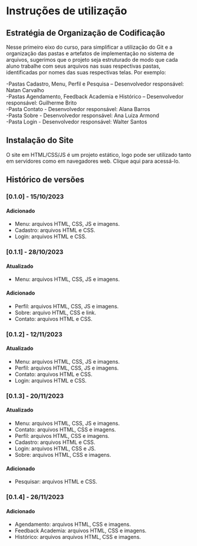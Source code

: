 # Instruções de utilização

## Estratégia de Organização de Codificação 

Nesse primeiro eixo do curso, para simplificar a utilização do Git e a organização das pastas e artefatos de implementação no sistema de arquivos, sugerimos que o projeto seja estruturado de modo que cada aluno trabalhe com seus arquivos nas suas respectivas pastas, identificadas por nomes das suas respectivas telas. Por exemplo:

-Pastas Cadastro, Menu, Perfil e Pesquisa – Desenvolvedor responsável: Natan Carvalho <br>
-Pastas Agendamento, Feedback Academia e Histórico – Desenvolvedor responsável: Guilherme Brito <br>
-Pasta Contato - Desenvolvedor responsável: Alana Barros <br>
-Pasta Sobre - Desenvolvedor responsável: Ana Luiza Armond <br>
-Pasta Login - Desenvolvedor responsável: Walter Santos <br>

## Instalação do Site

O site em HTML/CSS/JS é um projeto estático, logo pode ser utilizado tanto em servidores como em navegadores web. Clique aqui para acessá-lo.  

## Histórico de versões

### [0.1.0] - 15/10/2023
#### Adicionado
- Menu: arquivos HTML, CSS, JS e imagens.
- Cadastro: arquivos HTML e CSS.
- Login: arquivos HTML e CSS.

### [0.1.1] - 28/10/2023
#### Atualizado
- Menu: arquivos HTML, CSS, JS e imagens.
#### Adicionado
- Perfil: arquivos HTML, CSS, JS e imagens.
- Sobre: arquivo HTML, CSS e link.
- Contato: arquivos HTML e CSS.

### [0.1.2] - 12/11/2023
#### Atualizado
- Menu: arquivos HTML, CSS, JS e imagens.
- Perfil: arquivos HTML, CSS, JS e imagens.
- Contato: arquivos HTML e CSS.
- Login: arquivos HTML e CSS.

### [0.1.3] - 20/11/2023
#### Atualizado
- Menu: arquivos HTML, CSS, JS e imagens.
- Contato: arquivos HTML, CSS e imagens.
- Perfil: arquivos HTML, CSS e imagens.
- Cadastro: arquivos HTML e CSS.
- Login: arquivos HTML, CSS e JS.
- Sobre: arquivos HTML, CSS e imagens.

#### Adicionado
- Pesquisar: arquivos HTML e CSS.

### [0.1.4] - 26/11/2023
#### Adicionado
- Agendamento: arquivos HTML, CSS e imagens.
- Feedback Academia: arquivos HTML, CSS e imagens.
- Histórico: arquivos arquivos HTML, CSS e imagens.


